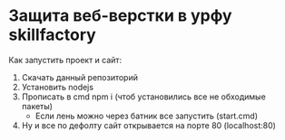 # Защита веб-верстки в урфу skillfactory

Как запустить проект и сайт:

1. Скачать данный репозиторий
2. Установить nodejs
3. Прописать в cmd npm i (чтоб установились все не обходимые пакеты)
   - Если лень можно через батник все запустить (start.cmd)
5. Ну и все по дефолту сайт открывается на порте 80 (localhost:80)
